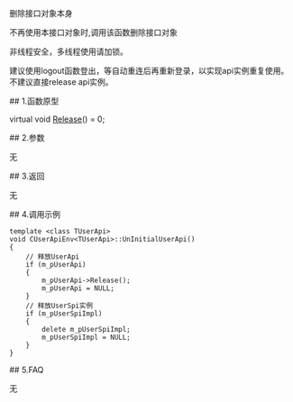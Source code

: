 <p>删除接口对象本身</p>
<p>不再使用本接口对象时,调用该函数删除接口对象</p>
<p>非线程安全，多线程使用请加锁。</p>
<p>建议使用logout函数登出，等自动重连后再重新登录，以实现api实例重复使用。不建议直接release api实例。</p>
<span class="anchor" id="dac47db5-fb31-433c-bef5-ff644dfa7936"></span>
## 1.函数原型
<p>virtual void <a href="../../../HQJK/CTHOSTFTDCMDAPI/RELEASE/">Release</a>() = 0;</p>
<span class="anchor" id="379a681b-01c9-47aa-a917-4d89d1c36065"></span>
## 2.参数
<p>无</p>
<span class="anchor" id="26204d25-2b48-4770-ae7e-a6d2fdf23901"></span>
## 3.返回
<p>无</p>
<span class="anchor" id="1c1c1841-b815-42d6-b982-73ba7245972a"></span>
## 4.调用示例
<pre><code>template &lt;class TUserApi&gt;
void CUserApiEnv&lt;TUserApi&gt;::UnInitialUserApi()
{
    // 释放UserApi
    if (m_pUserApi)
    {
        m_pUserApi-&gt;Release();
        m_pUserApi = NULL;
    }
    // 释放UserSpi实例
    if (m_pUserSpiImpl)
    {
        delete m_pUserSpiImpl;
        m_pUserSpiImpl = NULL;
    }
}
</code></pre>
<span class="anchor" id="35f52d11-51a2-43a7-a093-f991c7b80b17"></span>
## 5.FAQ
<p>无</p>
